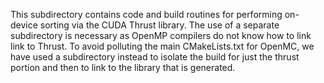 This subdirectory contains code and build routines for
performing on-device sorting via the CUDA Thrust library.
The use of a separate subdirectory is necessary as OpenMP
compilers do not know how to link link to Thrust. To avoid
polluting the main CMakeLists.txt for OpenMC, we have used
a subdirectory instead to isolate the build for just the 
thrust portion and then to link to the library that is 
generated.
